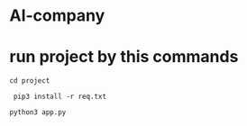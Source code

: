 # AI-company

# run project by this commands
` cd project `

` pip3 install -r req.txt`


`python3 app.py`


